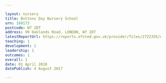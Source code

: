 ```yaml
---

layout: nursery
title: Buttons Day Nursery School
urn: 160173
postcode: W7 2DT
address: 99 Oaklands Road, LONDON, W7 2DT
latestReportUrl: https://reports.ofsted.gov.uk/provider/files/2722355/urn/160173.pdf
teaching: 1
development: 1
leadership: 1
outcomes: 1
overall: 1
date: 01 April 2018 
datePublish: 4 August 2017

---
```


